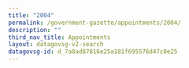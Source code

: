 ```yaml
---
title: "2004"
permalink: /government-gazette/appointments/2004/
description: ""
third_nav_title: Appointments
layout: datagovsg-v2-search
datagovsg-id: d_7a8ad87816e25a181f695576d47c0e25
---
```

